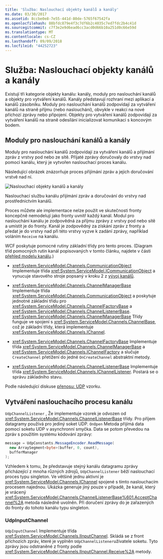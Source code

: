 ```yaml
---
title: 'Služba: Naslouchací objekty kanálů a kanály'
ms.date: 03/30/2017
ms.assetid: 8ccbe0e8-7e55-441d-80de-5765f67542fa
ms.openlocfilehash: 88bfdc879e4f3c7df6b2c4035c7ed7fdc2b4c41d
ms.sourcegitcommit: c7f3e2e9d6ead6cc3acd0d66b10a251d0c66e59d
ms.translationtype: MT
ms.contentlocale: cs-CZ
ms.lasthandoff: 09/09/2018
ms.locfileid: "44252723"
---
```

# <a name="service-channel-listeners-and-channels"></a>Služba: Naslouchací objekty kanálů a kanály

Existují tři kategorie objekty kanálu: kanály, moduly pro naslouchání kanálů a objekty pro vytváření kanálů. Kanály představují rozhraní mezi aplikací a kanálů zásobníku. Moduly pro naslouchání kanálů zodpovídají za vytváření kanálů na straně příjmu (nebo naslouchání), obvykle v reakci na nové příchozí zprávy nebo připojení. Objekty pro vytváření kanálů zodpovídají za vytváření kanálů na straně odesílání inicializovat komunikaci s koncovým bodem.

## <a name="channel-listeners-and-channels"></a>Moduly pro naslouchání kanálů a kanály

Moduly pro naslouchání kanálů zodpovídají za vytváření kanálů a přijímání zpráv z vrstvy pod nebo ze sítě. Přijaté zprávy doručovaly do vrstvy nad pomocí kanálu, který je vytvořen naslouchací proces kanálu.

Následující obrázek znázorňuje proces přijímání zpráv a jejich doručování vrstvě nad ní.

![Naslouchací objekty kanálů a kanály](./media/wcfc-wcfchannelsigure1highlevelc.gif "wcfc_WCFChannelsigure1HighLevelc")

Naslouchací službu kanálu přijímání zpráv a doručování do vrstvy nad prostřednictvím kanálů.

Proces můžete ale implementace nelze použít ve skutečnosti fronty koncepčně nemodelují jako fronty uvnitř každý kanál. Modul pro naslouchání kanálu je zodpovědná za příjmu zprávy z vrstvy pod nebo sítě a umístit je do fronty. Kanál je zodpovědný za získání zpráv z fronty a předat je do vrstvy nad při této vrstvy vyzve k zadání zprávy, například voláním `Receive` na kanálu.

WCF poskytuje pomocné rutiny základní třídy pro tento proces. (Diagram tříd pomocných rutin kanál popisovaných v tomto článku, najdete v části [přehled modelu kanálu](channel-model-overview.md).)

- <xref:System.ServiceModel.Channels.CommunicationObject> Implementuje třída <xref:System.ServiceModel.ICommunicationObject> a vynucuje stavového stroje popsaný v kroku 2 z [vývoj kanálů](developing-channels.md).

- <xref:System.ServiceModel.Channels.ChannelManagerBase> Implementuje třída <xref:System.ServiceModel.Channels.CommunicationObject> a poskytuje jednotné základní třídu pro <xref:System.ServiceModel.Channels.ChannelFactoryBase> a <xref:System.ServiceModel.Channels.ChannelListenerBase>. <xref:System.ServiceModel.Channels.ChannelManagerBase> Třídy funguje ve spojení s <xref:System.ServiceModel.Channels.ChannelBase>, což je základní třídy, která implementuje <xref:System.ServiceModel.Channels.IChannel>.

- <xref:System.ServiceModel.Channels.ChannelFactoryBase> Implementuje třída <xref:System.ServiceModel.Channels.ChannelManagerBase> a <xref:System.ServiceModel.Channels.IChannelFactory> a slučuje `CreateChannel` přetížení do jedné `OnCreateChannel` abstraktní metody.

- <xref:System.ServiceModel.Channels.ChannelListenerBase> Implementuje třída <xref:System.ServiceModel.Channels.IChannelListener>. Postará se o správu základního stavu.

Podle následující diskuse [přenosu: UDP](../../../../docs/framework/wcf/samples/transport-udp.md) vzorku.

## <a name="creating-a-channel-listener"></a>Vytváření naslouchacího procesu kanálu

`UdpChannelListener` , Že implementuje vzorek je odvozen od <xref:System.ServiceModel.Channels.ChannelListenerBase> třídy. Pro příjem datagramy používá pro jediný soket UDP. `OnOpen` Metoda přijímá data pomocí soketu UDP v asynchronní smyčka. Data se potom převedou na zpráv s použitím systému kódování zprávy:

```csharp
message = UdpConstants.MessageEncoder.ReadMessage(
  new ArraySegment<byte>(buffer, 0, count),
  bufferManager
);
```

Vzhledem k tomu, že představuje stejný kanálu datagramu zprávy přicházející z mnoha různých zdrojů, `UdpChannelListener` běží naslouchací proces typu singleton. Ve většině jednu aktivní je <xref:System.ServiceModel.Channels.IChannel> spojené s tímto naslouchacím procesem najednou. Ukázka generuje jiný pouze v případě, že kanál, který je vrácený <xref:System.ServiceModel.Channels.ChannelListenerBase%601.AcceptChannel%2A> metoda následně uvolněn. Při doručení zprávy do je zařazených do fronty do tohoto kanálu typu singleton.

### <a name="udpinputchannel"></a>UdpInputChannel

`UdpInputChannel` Implementuje třída <xref:System.ServiceModel.Channels.IInputChannel>. Skládá se z front příchozích zpráv, které je vyplněn `UdpChannelListener`uživatele soketu. Tyto zprávy jsou odstraněné z fronty podle <xref:System.ServiceModel.Channels.IInputChannel.Receive%2A> metody.
